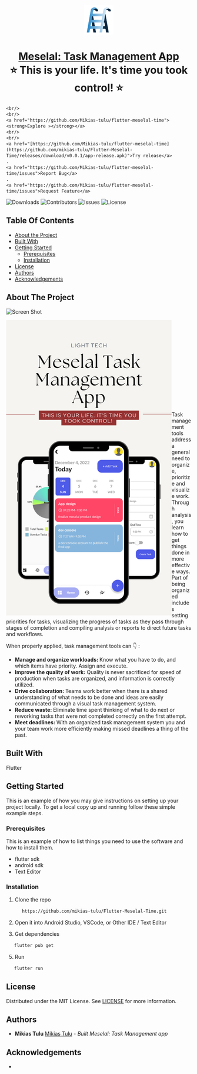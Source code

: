 <br/>
<p align="center">
  <a href="https://github.com/Mikias-tulu/flutter-meselal-time">
    <img src="https://raw.githubusercontent.com/mikias-tulu/Flutter-Meselal-Time/master/assets/images/launchericon.png" alt="Logo" width="80" height="80">
  </a>
<h1 align="center" style="border-bottom: none">
    <b>
        <a href="https://github.com/Mikias-tulu/flutter-meselal-time">Meselal: Task Management App</a><br>
    </b>
    ⭐️  This is your life. It's time you took control!  ⭐️ <br>
</h1>
  

  <p align="center">
  
    <br/>
    <br/>
    <a href="https://github.com/Mikias-tulu/flutter-meselal-time"><strong>Explore »</strong></a>
    <br/>
    <br/>
    <a href="[https://github.com/Mikias-tulu/flutter-meselal-time](https://github.com/mikias-tulu/Flutter-Meselal-Time/releases/download/v0.0.1/app-release.apk)">Try release</a>
    .
    <a href="https://github.com/Mikias-tulu/flutter-meselal-time/issues">Report Bug</a>
    .
    <a href="https://github.com/Mikias-tulu/flutter-meselal-time/issues">Request Feature</a>
  </p>
</p>

![Downloads](https://img.shields.io/github/downloads/Mikias-tulu/flutter-meselal-time/total) ![Contributors](https://img.shields.io/github/contributors/Mikias-tulu/flutter-meselal-time?color=dark-green) ![Issues](https://img.shields.io/github/issues/Mikias-tulu/flutter-meselal-time) ![License](https://img.shields.io/github/license/Mikias-tulu/flutter-meselal-time) 

## Table Of Contents

* [About the Project](#about-the-project)
* [Built With](#built-with)
* [Getting Started](#getting-started)
  * [Prerequisites](#prerequisites)
  * [Installation](#installation)
* [License](#license)
* [Authors](#authors)
* [Acknowledgements](#acknowledgements)

## About The Project

![Screen Shot]()
<p align="center">
<a href="url"><img src="https://raw.githubusercontent.com/mikias-tulu/Flutter-Meselal-Time/master/Meselal.png" align="left" height="800"></a> <br>
</br>
</p>

<br /><br /> <br /><br /> <br /><br /> <br /><br /> <br /><br /> 

## 


Task management tools address a general need to organize, prioritize and visualize work. Through analysis, you learn how to get things done in more effective ways. Part of being organized includes setting priorities for tasks, visualizing the progress of tasks as they pass through stages of completion and compiling analysis or reports to direct future tasks and workflows.

When properly applied, task management tools can :point_down: :

 * <b>Manage and organize workloads: </b> Know what you have to do, and which items have priority. Assign and execute.
 * <b>Improve the quality of work:</b> Quality is never sacrificed for speed of production when tasks are organized, and information is correctly utilized.
 * <b>Drive collaboration: </b>Teams work better when there is a shared understanding of what needs to be done and ideas are easily communicated through a visual task management system.
 * <b>Reduce waste: </b>Eliminate time spent thinking of what to do next or reworking tasks that were not completed correctly on the first attempt.
 * <b>Meet deadlines: </b>With an organized task management system you and your team work more efficiently making missed deadlines a thing of the past.


## Built With

Flutter 

## Getting Started

This is an example of how you may give instructions on setting up your project locally.
To get a local copy up and running follow these simple example steps.

### Prerequisites

This is an example of how to list things you need to use the software and how to install them.

* flutter sdk
* android sdk
* Text Editor

### Installation

1. Clone the repo

```sh
      https://github.com/mikias-tulu/Flutter-Meselal-Time.git
```

2.  Open it into Android Studio, VSCode, or Other IDE / Text Editor

4. Get dependencies 

```bash
   flutter pub get
```
5. Run

```sh
   flutter run
```


## License

Distributed under the MIT License. See [LICENSE](https://github.com/Mikias-tulu/flutter-meselal-time/blob/main/LICENSE.md) for more information.

## Authors

* **Mikias Tulu**  [Mikias Tulu](https://github.com/mikias-tulu) - *Built Meselal: Task Management app*

## Acknowledgements

* []()

